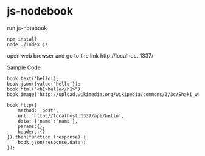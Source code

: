 # js-nodebook

run js-notebook 


    npm install
    node ./index.js

open web browser and go to the link
http://localhost:1337/

Sample Code

    book.text('hello');
    book.json({value:'hello'});
    book.html("<h1>hello</h1>");
    book.image('http://upload.wikimedia.org/wikipedia/commons/3/3c/Shaki_waterfall.jpg');

    book.http({
        method: 'post',
        url: 'http://localhost:1337/api/hello',
        data: {'name':'name'},
        params:{},
        headers:{}
    }).then(function (response) {
        book.json(response.data);
    });

